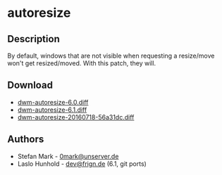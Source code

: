 autoresize
==========

Description
-----------

By default, windows that are not visible when requesting a resize/move
won't get resized/moved. With this patch, they will.

Download
--------

 * [dwm-autoresize-6.0.diff](dwm-autoresize-6.0.diff)
 * [dwm-autoresize-6.1.diff](dwm-autoresize-6.1.diff)
 * [dwm-autoresize-20160718-56a31dc.diff](dwm-autoresize-20160718-56a31dc.diff)

Authors
-------

 * Stefan Mark - <0mark@unserver.de>
 * Laslo Hunhold - <dev@frign.de> (6.1, git ports)
